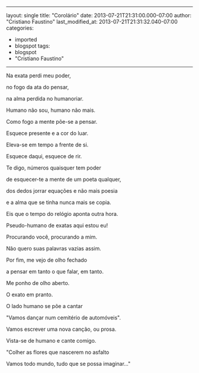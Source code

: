 
---
layout: single
title: "Corolário"
date: 2013-07-21T21:31:00.000-07:00
author: "Cristiano Faustino"
last_modified_at: 2013-07-21T21:31:32.040-07:00
categories:
  - imported
  - blogspot
tags:
  - blogspot
  - "Cristiano Faustino"
---

Na exata perdi meu poder,


no fogo da ata do pensar,


na alma perdida no humanoriar.


Humano não sou, humano não mais.






Como fogo a mente põe-se a pensar.


Esquece presente e a cor do luar.


Eleva-se em tempo a frente de si.


Esquece daqui, esquece de rir.






Te digo, números quaisquer tem poder


de esquecer-te a mente de um poeta qualquer,


dos dedos jorrar equações e não mais poesia


e a alma que se tinha nunca mais se copia.






Eis que o tempo do relógio aponta outra hora.


Pseudo-humano de exatas aqui estou eu!


Procurando você, procurando a mim.


Não quero suas palavras vazias assim.






Por fim, me vejo de olho fechado


a pensar em tanto o que falar, em tanto.


Me ponho de olho aberto.


O exato em pranto.






O lado humano se põe a cantar


"Vamos dançar num cemitério de automóveis".


Vamos escrever uma nova canção, ou prosa.


Vista-se de humano e cante comigo.






"Colher as flores que nascerem no asfalto


Vamos todo mundo, tudo que se possa imaginar..."





